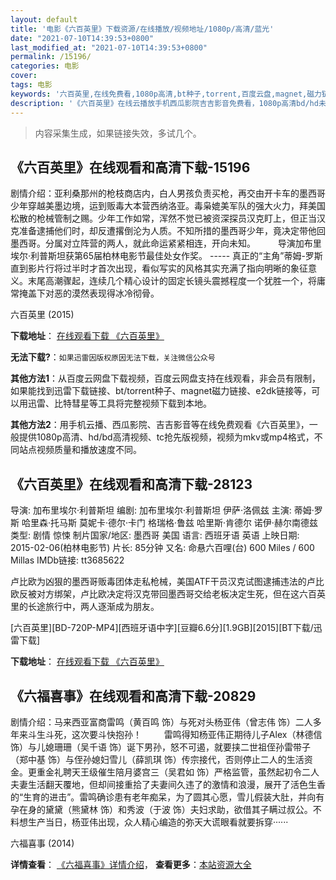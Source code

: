 ```yaml
---
layout: default
title: '电影《六百英里》下载资源/在线播放/视频地址/1080p/高清/蓝光'
date: "2021-07-10T14:39:53+0800"
last_modified_at: "2021-07-10T14:39:53+0800"
permalink: /15196/
categories: 电影
cover:
tags: 电影
keywords: '六百英里,在线免费看,1080p高清,bt种子,torrent,百度云盘,magnet,磁力链,迅雷下载资源'
description: '《六百英里》在线云播放手机西瓜影院吉吉影音免费看，1080p高清bd/hd未删减完整版和tc抢先枪版，mkv/mp4格式，附带bt/torrent种子、magnet/磁力链、百度云盘、网盘资源迅雷下载链接'
---
```


>内容采集生成，如果链接失效，多试几个。


## 《六百英里》在线观看和高清下载-15196

剧情介绍：亚利桑那州的枪枝商店内，白人男孩负责买枪，再交由开卡车的墨西哥少年穿越美墨边境，运到贩毒大本营西纳洛亚。毒枭媲美军队的强大火力，拜美国松散的枪械管制之赐。少年工作如常，浑然不觉已被资深探员汉克盯上，但正当汉克准备逮捕他们时，却反遭撂倒沦为人质。不知所措的墨西哥少年，竟决定带他回墨西哥。分属对立阵营的两人，就此命运紧紧相连，开向未知。  　　导演加布里埃尔·利普斯坦获第65届柏林电影节最佳处女作奖。 ----- 真正的“主角”蒂姆-罗斯直到影片行将过半时才首次出现，看似写实的风格其实充满了指向明晰的象征意义。末尾高潮骤起，连续几个精心设计的固定长镜头震撼程度一个犹胜一个，将庸常掩盖下对恶的漠然表现得冰冷彻骨。


六百英里 (2015)

**下载地址**： [在线观看下载 《六百英里》](https://www.btbtdy.me/btdy/dy4747.html) 


**无法下载?**：`如果迅雷因版权原因无法下载，关注微信公众号 `

**其他方法1**：从百度云网盘下载视频，百度云网盘支持在线观看，非会员有限制，如果能找到迅雷下载链接、bt/torrent种子、magnet磁力链接、e2dk链接等，可以用迅雷、比特彗星等工具将完整视频下载到本地。

**其他方法2**：用手机云播、西瓜影院、吉吉影音等在线免费观看《六百英里》，一般提供1080p高清、hd/bd高清视频、tc抢先版视频，视频为mkv或mp4格式，不同站点视频质量和播放速度不同。


## 《六百英里》在线观看和高清下载-28123

导演: 加布里埃尔·利普斯坦 编剧: 加布里埃尔·利普斯坦 伊萨·洛佩兹 主演: 蒂姆·罗斯 哈里森·托马斯 莫妮卡·德尔·卡门 格瑞格·鲁兹 哈里斯·肯德尔 诺伊·赫尔南德兹 类型: 剧情 惊悚 制片国家/地区: 墨西哥 美国 语言: 西班牙语 英语 上映日期: 2015-02-06(柏林电影节) 片长: 85分钟 又名: 命悬六百哩(台) 600 Miles / 600 Millas IMDb链接: tt3685622

卢比欧为凶狠的墨西哥贩毒团体走私枪械，美国ATF干员汉克试图逮捕违法的卢比欧反被对方绑架，卢比欧决定将汉克带回墨西哥交给老板决定生死，但在这六百英里的长途旅行中，两人逐渐成为朋友。


[六百英里][BD-720P-MP4][西班牙语中字][豆瓣6.6分][1.9GB][2015][BT下载/迅雷下载]

**下载地址**： [在线观看下载 《六百英里》](https://www.btdx8.com/torrent/600_millas_2015.html) 


## 《六福喜事》在线观看和高清下载-20829

剧情介绍：马来西亚富商雷鸣（黄百鸣 饰）与死对头杨亚伟（曾志伟 饰）二人多年来斗生斗死，这次要斗快抱孙！  　　雷鸣得知杨亚伟正期待儿子Alex（林德信 饰）与儿媳珊珊（吴千语 饰）诞下男孙，怒不可遏，就要挟二世祖侄孙雷带子（郑中基 饰）与侄孙媳妇雪儿（薛凯琪 饰）传宗接代，否则停止二人的生活资金。更重金礼聘天王级催生陪月婆宫三（吴君如 饰）严格监管，虽然起初令二人夫妻生活翻天覆地，但却间接重拾了夫妻间久违了的激情和浪漫，展开了活色生香的“生育的进击”。雷鸣确诊患有老年痴呆，为了圆其心愿，雪儿假装大肚，并向有孕在身的黛黛（熊黛林 饰）和秀波（于波 饰）夫妇求助，欲借其子瞒过叔公。不料想生产当日，杨亚伟出现，众人精心编造的弥天大谎眼看就要拆穿······


六福喜事 (2014)

**详情查看**： [《六福喜事》详情介绍](/movie/20829/)， **查看更多**：[本站资源大全](/movie/t/all/)

